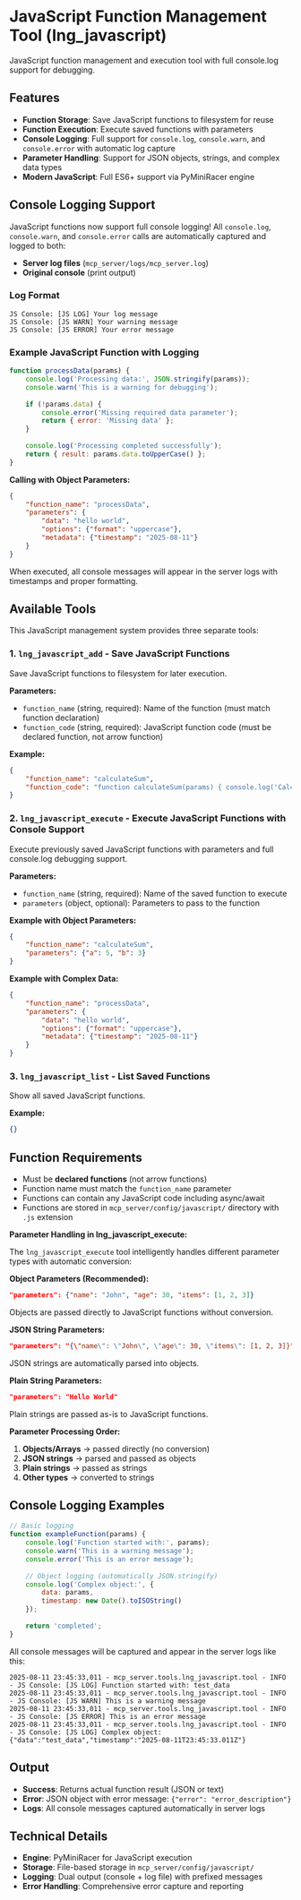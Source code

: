# JavaScript Function Management Tool (lng_javascript)

JavaScript function management and execution tool with full console.log support for debugging.

## Features

- **Function Storage**: Save JavaScript functions to filesystem for reuse
- **Function Execution**: Execute saved functions with parameters
- **Console Logging**: Full support for `console.log`, `console.warn`, and `console.error` with automatic log capture
- **Parameter Handling**: Support for JSON objects, strings, and complex data types
- **Modern JavaScript**: Full ES6+ support via PyMiniRacer engine

## Console Logging Support

JavaScript functions now support full console logging! All `console.log`, `console.warn`, and `console.error` calls are automatically captured and logged to both:
- **Server log files** (`mcp_server/logs/mcp_server.log`)
- **Original console** (print output)

### Log Format
```
JS Console: [JS LOG] Your log message
JS Console: [JS WARN] Your warning message  
JS Console: [JS ERROR] Your error message
```

### Example JavaScript Function with Logging
```javascript
function processData(params) {
    console.log('Processing data:', JSON.stringify(params));
    console.warn('This is a warning for debugging');
    
    if (!params.data) {
        console.error('Missing required data parameter');
        return { error: 'Missing data' };
    }
    
    console.log('Processing completed successfully');
    return { result: params.data.toUpperCase() };
}
```

**Calling with Object Parameters:**
```json
{
    "function_name": "processData",
    "parameters": {
        "data": "hello world",
        "options": {"format": "uppercase"},
        "metadata": {"timestamp": "2025-08-11"}
    }
}
```

When executed, all console messages will appear in the server logs with timestamps and proper formatting.

## Available Tools

This JavaScript management system provides three separate tools:

### 1. `lng_javascript_add` - Save JavaScript Functions
Save JavaScript functions to filesystem for later execution.

**Parameters:**
- `function_name` (string, required): Name of the function (must match function declaration)
- `function_code` (string, required): JavaScript function code (must be declared function, not arrow function)

**Example:**
```json
{
    "function_name": "calculateSum",
    "function_code": "function calculateSum(params) { console.log('Calculating:', params); return params.a + params.b; }"
}
```

### 2. `lng_javascript_execute` - Execute JavaScript Functions with Console Support
Execute previously saved JavaScript functions with parameters and full console.log debugging support.

**Parameters:**
- `function_name` (string, required): Name of the saved function to execute
- `parameters` (object, optional): Parameters to pass to the function

**Example with Object Parameters:**
```json
{
    "function_name": "calculateSum", 
    "parameters": {"a": 5, "b": 3}
}
```

**Example with Complex Data:**
```json
{
    "function_name": "processData", 
    "parameters": {
        "data": "hello world",
        "options": {"format": "uppercase"},
        "metadata": {"timestamp": "2025-08-11"}
    }
}
```

### 3. `lng_javascript_list` - List Saved Functions
Show all saved JavaScript functions.

**Example:**
```json
{}
```

## Function Requirements

- Must be **declared functions** (not arrow functions)
- Function name must match the `function_name` parameter
- Functions can contain any JavaScript code including async/await
- Functions are stored in `mcp_server/config/javascript/` directory with `.js` extension

**Parameter Handling in lng_javascript_execute:**

The `lng_javascript_execute` tool intelligently handles different parameter types with automatic conversion:

**Object Parameters (Recommended):**
```json
"parameters": {"name": "John", "age": 30, "items": [1, 2, 3]}
```
Objects are passed directly to JavaScript functions without conversion.

**JSON String Parameters:**
```json
"parameters": "{\"name\": \"John\", \"age\": 30, \"items\": [1, 2, 3]}"
```
JSON strings are automatically parsed into objects.

**Plain String Parameters:**
```json
"parameters": "Hello World"
```
Plain strings are passed as-is to JavaScript functions.

**Parameter Processing Order:**
1. **Objects/Arrays** → passed directly (no conversion)
2. **JSON strings** → parsed and passed as objects  
3. **Plain strings** → passed as strings
4. **Other types** → converted to strings

## Console Logging Examples

```javascript
// Basic logging
function exampleFunction(params) {
    console.log('Function started with:', params);
    console.warn('This is a warning message');
    console.error('This is an error message');
    
    // Object logging (automatically JSON.stringify)
    console.log('Complex object:', { 
        data: params, 
        timestamp: new Date().toISOString() 
    });
    
    return 'completed';
}
```

All console messages will be captured and appear in the server logs like this:
```
2025-08-11 23:45:33,011 - mcp_server.tools.lng_javascript.tool - INFO - JS Console: [JS LOG] Function started with: test_data
2025-08-11 23:45:33,011 - mcp_server.tools.lng_javascript.tool - INFO - JS Console: [JS WARN] This is a warning message
2025-08-11 23:45:33,011 - mcp_server.tools.lng_javascript.tool - INFO - JS Console: [JS ERROR] This is an error message
2025-08-11 23:45:33,011 - mcp_server.tools.lng_javascript.tool - INFO - JS Console: [JS LOG] Complex object: {"data":"test_data","timestamp":"2025-08-11T23:45:33.011Z"}
```

## Output

- **Success**: Returns actual function result (JSON or text)
- **Error**: JSON object with error message: `{"error": "error_description"}`
- **Logs**: All console messages captured automatically in server logs

## Technical Details

- **Engine**: PyMiniRacer for JavaScript execution
- **Storage**: File-based storage in `mcp_server/config/javascript/`
- **Logging**: Dual output (console + log file) with prefixed messages
- **Error Handling**: Comprehensive error capture and reporting
